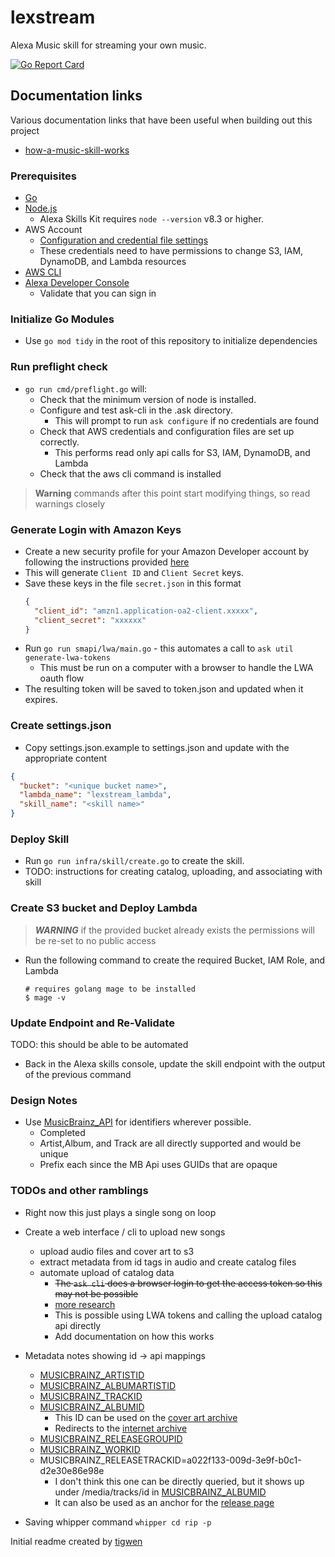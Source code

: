 # lexstream

Alexa Music skill for streaming your own music.

[![Go Report Card](https://goreportcard.com/badge/github.com/mlctrez/lexstream)](https://goreportcard.com/report/github.com/mlctrez/lexstream)

## Documentation links

Various documentation links that have been useful when building out this project

* [how-a-music-skill-works](https://developer.amazon.com/en-US/docs/alexa/music-skills/understand-the-music-skill-api.html#how-a-music-skill-works)

### Prerequisites

* [Go](https://go.dev/doc/install)
* [Node.js](https://nodejs.org/en/download/)
    * Alexa Skills Kit requires `node --version` v8.3 or higher.
* AWS Account
    * [Configuration and credential file settings](https://docs.aws.amazon.com/cli/latest/userguide/cli-configure-files.html)
    * These credentials need to have permissions to change S3, IAM, DynamoDB, and Lambda resources
* [AWS CLI](https://docs.aws.amazon.com/cli/latest/userguide/getting-started-install.html)
* [Alexa Developer Console](https://developer.amazon.com/alexa/console/ask)
    * Validate that you can sign in

### Initialize Go Modules

* Use `go mod tidy` in the root of this repository to initialize dependencies

### Run preflight check

* `go run cmd/preflight.go` will:
    * Check that the minimum version of node is installed.
    * Configure and test ask-cli in the .ask directory.
        * This will prompt to run `ask configure` if no credentials are found
    * Check that AWS credentials and configuration files are set up correctly.
        * This performs read only api calls for S3, IAM, DynamoDB, and Lambda
    * Check that the aws cli command is installed

> **Warning** commands after this point start modifying things, so read warnings closely

### Generate Login with Amazon Keys

* Create a new security profile for your Amazon Developer account by following the instructions
  provided [here](https://developer.amazon.com/en-US/docs/alexa/smapi/get-access-token-smapi.html#configure-lwa-security-profile)
* This will generate `Client ID` and `Client Secret` keys.
* Save these keys in the file `secret.json` in this format
  ```json
  {
    "client_id": "amzn1.application-oa2-client.xxxxx",
    "client_secret": "xxxxxx"
  }
  ```
* Run `go run smapi/lwa/main.go` - this automates a call to `ask util generate-lwa-tokens`
    * This must be run on a computer with a browser to handle the LWA oauth flow
* The resulting token will be saved to token.json and updated when it expires.

### Create settings.json
* Copy settings.json.example to settings.json and update with the appropriate content
```json
{
  "bucket": "<unique bucket name>",
  "lambda_name": "lexstream_lambda",
  "skill_name": "<skill name>"
}
```

### Deploy Skill

* Run `go run infra/skill/create.go` to create the skill.
* TODO: instructions for creating catalog, uploading, and associating with skill

### Create S3 bucket and Deploy Lambda

> ***WARNING*** 
> if the provided bucket already exists the permissions will be re-set to no public access
* Run the following command to create the required Bucket, IAM Role, and Lambda
    ```shell
  # requires golang mage to be installed
  $ mage -v
    ```

### Update Endpoint and Re-Validate

TODO: this should be able to be automated
* Back in the Alexa skills console, update the skill endpoint with the output of the previous command

### Design Notes

* Use [MusicBrainz_API](https://musicbrainz.org/doc/MusicBrainz_API) for identifiers wherever possible.
    * Completed
    * Artist,Album, and Track are all directly supported and would be unique
    * Prefix each since the MB Api uses GUIDs that are opaque

### TODOs and other ramblings

* Right now this just plays a single song on loop
* Create a web interface / cli to upload new songs
    * upload audio files and cover art to s3
    * extract metadata from id tags in audio and create catalog files
    * automate upload of catalog data
        * ~~The `ask cli` does a browser login to get the access token so this may not be possible~~
        * [more research](https://developer.amazon.com/en-US/docs/alexa/smapi/get-access-token-smapi.html)
        * This is possible using LWA tokens and calling the upload catalog api directly
        * Add documentation on how this works

* Metadata notes showing id -> api mappings
    * [MUSICBRAINZ_ARTISTID](https://musicbrainz.org/ws/2/artist/7944ed53-2a58-4035-9b93-140a71e41c34?fmt=json)
    * [MUSICBRAINZ_ALBUMARTISTID](https://musicbrainz.org/ws/2/artist/7944ed53-2a58-4035-9b93-140a71e41c34?fmt=json)
    * [MUSICBRAINZ_TRACKID](https://musicbrainz.org/ws/2/recording/de26e48e-1b04-46ad-aa32-8a19a038c173?fmt=json)
    * [MUSICBRAINZ_ALBUMID](https://musicbrainz.org/ws/2/release/fe425df3-1844-397d-95b3-a85528aa98d7?fmt=json&inc=recordings+release-groups)
        * This ID can be used on
          the [cover art archive](https://coverartarchive.org/release/fe425df3-1844-397d-95b3-a85528aa98d7)
        * Redirects to
          the [internet archive](https://ia802607.us.archive.org/26/items/mbid-fe425df3-1844-397d-95b3-a85528aa98d7/index.json)
    * [MUSICBRAINZ_RELEASEGROUPID](https://musicbrainz.org/ws/2/release-group/93ef0ae1-0735-3699-b450-d79bdcb3d0b8?fmt=json)
    * [MUSICBRAINZ_WORKID](https://musicbrainz.org/ws/2/work/ba7d0c33-cb5b-3146-8a51-9d9de8f17ad3?fmt=json)
    * MUSICBRAINZ_RELEASETRACKID=a022f133-009d-3e9f-b0c1-d2e30e86e98e
        * I don't think this one can be directly queried, but it shows up under /media/tracks/id in
          [MUSICBRAINZ_ALBUMID](https://musicbrainz.org/ws/2/release/fe425df3-1844-397d-95b3-a85528aa98d7?fmt=json&inc=recordings+release-groups)
        * It can also be used as an anchor for
          the [release page](https://musicbrainz.org/release/fe425df3-1844-397d-95b3-a85528aa98d7/disc/1#a022f133-009d-3e9f-b0c1-d2e30e86e98e)

* Saving whipper command `whipper cd rip -p`

Initial readme created by [tigwen](https://github.com/mlctrez/tigwen)
